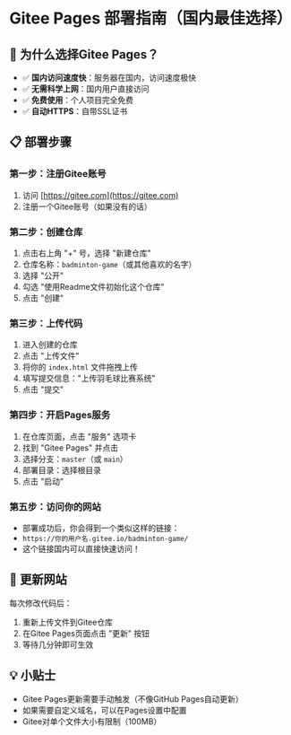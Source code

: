 # Gitee Pages 部署指南（国内最佳选择）

## 🎯 为什么选择Gitee Pages？
- ✅ **国内访问速度快**：服务器在国内，访问速度极快
- ✅ **无需科学上网**：国内用户直接访问
- ✅ **免费使用**：个人项目完全免费
- ✅ **自动HTTPS**：自带SSL证书

## 📋 部署步骤

### 第一步：注册Gitee账号
1. 访问 [https://gitee.com](https://gitee.com)
2. 注册一个Gitee账号（如果没有的话）

### 第二步：创建仓库
1. 点击右上角 "+" 号，选择 "新建仓库"
2. 仓库名称：`badminton-game`（或其他喜欢的名字）
3. 选择 "公开"
4. 勾选 "使用Readme文件初始化这个仓库"
5. 点击 "创建"

### 第三步：上传代码
1. 进入创建的仓库
2. 点击 "上传文件"
3. 将你的 `index.html` 文件拖拽上传
4. 填写提交信息："上传羽毛球比赛系统"
5. 点击 "提交"

### 第四步：开启Pages服务
1. 在仓库页面，点击 "服务" 选项卡
2. 找到 "Gitee Pages" 并点击
3. 选择分支：`master`（或 `main`）
4. 部署目录：选择根目录
5. 点击 "启动"

### 第五步：访问你的网站
- 部署成功后，你会得到一个类似这样的链接：
- `https://你的用户名.gitee.io/badminton-game/`
- 这个链接国内可以直接快速访问！

## 🔄 更新网站
每次修改代码后：
1. 重新上传文件到Gitee仓库
2. 在Gitee Pages页面点击 "更新" 按钮
3. 等待几分钟即可生效

## 💡 小贴士
- Gitee Pages更新需要手动触发（不像GitHub Pages自动更新）
- 如果需要自定义域名，可以在Pages设置中配置
- Gitee对单个文件大小有限制（100MB）
